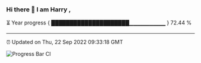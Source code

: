 ### Hi there 👋 I am Harry , 

⏳ Year progress { █████████████████████▁▁▁▁▁▁▁▁▁ } 72.44 %

---

⏰ Updated on Thu, 22 Sep 2022 09:33:18 GMT

![Progress Bar CI](https://github.com/duykhang68/duykhang68/workflows/Progress%20Bar%20CI/badge.svg)
